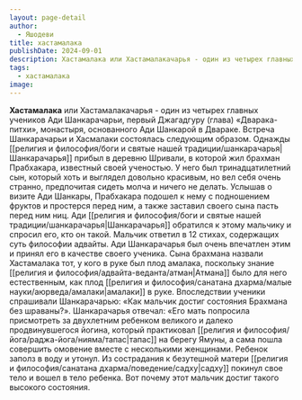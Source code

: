 ```yaml
---
layout: page-detail
author:
  - Яшодеви
title: хастамалака
publishDate: 2024-09-01
description: Хастамалака или Хастамалакачарья - один из четырех главных учеников Ади Шанкарачарьи, первый Джагадгуру (глава) «Дварака-питхи», монастыря, основанного Ади Шанкарой в Двараке.
tags:
  - хастамалака
image:
---
```

**Хастамалака** или Хастамалакачарья - один из четырех главных учеников Ади Шанкарачарьи, первый Джагадгуру (глава) «Дварака-питхи», монастыря, основанного Ади Шанкарой в Двараке. Встреча Шанкарачарьи и Хасмалаки состоялась следующим образом. Однажды [[религия и философия/боги и святые нашей традиции/шанкарачарья|Шанкарачарья]] прибыл в деревню Шривали, в которой жил брахман Прабхакара, известный своей ученостью. У него был тринадцатилетний сын, который хоть и выглядел довольно красивым, но вел себя очень странно, предпочитая сидеть молча и ничего не делать. Услышав о визите Ади Шанкары, Прабхакара подошел к нему с подношением фруктов и простерся перед ним, а также заставил своего сына пасть перед ним ниц. Ади [[религия и философия/боги и святые нашей традиции/шанкарачарья|Шанкарачарья]] обратился к этому мальчику и спросил его, кто он такой. Мальчик ответил в 12 стихах, содержащих суть философии адвайты. Ади Шанкарачарья был очень впечатлен этим и принял его в качестве своего ученика. Сына брахмана назвали Хастамалака тот, у кого в руке был плод амалака, поскольку знание [[религия и философия/адвайта-веданта/атман|Атмана]] было для него естественным, как плод [[религия и философия/санатана дхарма/малые науки/аюрведа/амалаки|амалаки]] в руке. Впоследствии ученики спрашивали Шанкарачарью: «Как мальчик достиг состояния Брахмана без шраваны?». Шанкарачарья отвечал: «Его мать попросила присмотреть за двухлетним ребенком великого и далеко продвинувшегося йогина, который практиковал [[религия и философия/йога/раджа-йога/нияма/тапас|тапас]] на берегу Ямуны, а сама пошла совершить омовение вместе с несколькими женщинами. Ребенок заполз в воду и утонул. Из сострадания к безутешной матери [[религия и философия/санатана дхарма/поведение/садху|садху]] покинул свое тело и вошел в тело ребенка. Вот почему этот мальчик достиг такого высокого состояния.

